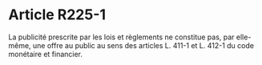 # Article R225-1

La publicité prescrite par les lois et règlements ne constitue pas, par elle-même, une offre au public au sens des articles L. 411-1 et L. 412-1 du code monétaire et financier.
